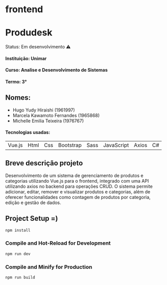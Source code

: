# frontend
<h1>Produdesk</h1>
Status: Em desenvolvimento ⚠️

#### Instituição: Unimar
#### Curso: Analise e Desenvolvimento de Sistemas
#### Termo: 3°

## Nomes:
+ Hugo Yudy Hiraishi (1961997)
+ Marcela Kawamoto Fernandes (1965868)
+ Michelle Emilia Teixeira (1976767)

#### Tecnologias usadas:

<table>
  <tr>
    <td>Vue.js</td>
    <td>Html</td>
    <td>Css</td>
    <td>Bootstrap</td>
    <td>Sass</td>
    <td>JavaScript</td>
    <td>Axios</td>
    <td>C#</td>
  </tr>
</table>

## Breve descrição projeto 
Desenvolvimento de um sistema de gerenciamento de produtos e categorias utilizando Vue.js para o frontend, integrado com uma API utilizando axios no backend para operações CRUD. 
O sistema permite adicionar, editar, remover e visualizar produtos e categorias, além de oferecer funcionalidades como contagem de produtos por categoria, edição e gestão de dados.


## Project Setup =)

```sh
npm install
```

### Compile and Hot-Reload for Development

```sh
npm run dev
```

### Compile and Minify for Production

```sh
npm run build
```
